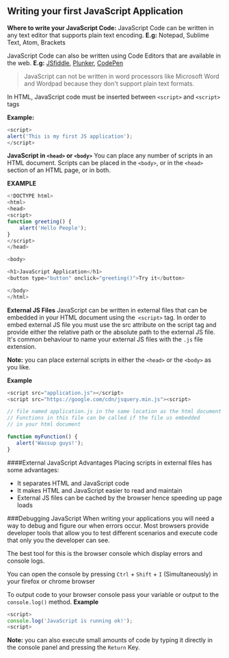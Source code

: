 ## Writing your first JavaScript Application

**Where to write your JavaScript Code:**
JavaScript Code can be written in any text editor that supports plain text encoding.
**E.g:** Notepad, Sublime Text, Atom, Brackets

JavaScript Code can also be written using Code Editors that are available in the web.
**E.g:** [JSfiddle](https://jsfiddle.net/), [Plunker](https://plnkr.co/), [CodePen](https://codepen.io/)

> JavaScript can not be written in word processors like Microsoft Word and Wordpad because they don't support plain text formats.

In HTML, JavaScript code must be inserted between `<script>` and `<script>` tags

**Example:**
``` javascript
<script>
alert('This is my first JS application');
</script>
```

**JavaScript in `<head>` or `<body>`**
You can place any number of scripts in an HTML document.
Scripts can be placed in the `<body>`, or in the `<head>` section of an HTML page, or in both.

**EXAMPLE**

``` javascript
<!DOCTYPE html>
<html>
<head>
<script>
function greeting() {
    alert('Hello People');
}
</script>
</head>

<body>

<h1>JavaScript Application</h1>
<button type="button" onclick="greeting()">Try it</button>

</body>
</html>
```

**External JS Files**
JavaScript can be written in external files that can be embedded in your HTML document using the` <script>` tag.
In order to embed external JS file you must use the src attribute on the script tag and provide either the relative path or the absolute path to the external JS file.
It's common behaviour to name your external JS files with the `.js` file extension.

**Note:** you can place external scripts in either the `<head>` or the `<body>` as you like.

**Example**
``` javascript
<script src="application.js"></script>
<script src="https://google.com/cdn/jsquery.min.js"><script>
```

``` javascript
// file named application.js in the same location as the html document
// Functions in this file can be called if the file us embedded
// in your html document

function myFunction() {
   alert('Wassup guys!');
}
```

####External JavaScript Advantages
Placing scripts in external files has some advantages:
* It separates HTML and JavaScript code
* It makes HTML and JavaScript easier to read and maintain
* External JS files can be cached by the browser hence speeding up page loads

###Debugging JavaScript
When writing your applications you will need a way to debug and figure our when errors occur. Most browsers provide developer tools that allow you to test different scenarios and execute code that only you the developer can see.

The best tool for this is the browser console which display errors and console logs.

You can open the console by pressing `Ctrl` + `Shift` + `I` (Simultaneously) in your firefox or chrome browser

To output code to your browser console pass your variable or output to the `console.log()` method.
**Example**

``` javascript
<script>
console.log('JavaScript is running ok!');
<script>
```

**Note:** you can also execute small amounts of code by typing it directly in the console panel and pressing the `Return` Key.
